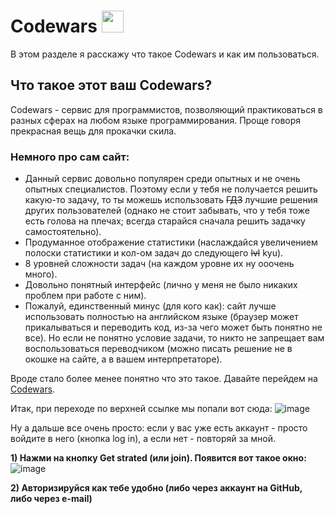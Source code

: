 # Codewars <img src="https://gitlab.com/uploads/-/system/project/avatar/34745097/codewars.png" width="35"/>

В этом разделе я расскажу что такое Codewars и как им пользоваться.

## Что такое этот ваш Codewars?

Codewars - сервис для программистов, позволяющий практиковаться в разных сферах на любом языке программирования. Проще говоря прекрасная вещь для прокачки скила. 
### Немного про сам сайт:
- Данный сервис довольно популярен среди опытных и не очень опытных специалистов. Поэтому если у тебя не получается решить какую-то задачу, то ты можешь использовать <s>ГДЗ</s> лучшие решения других пользователей (однако не стоит забывать, что у тебя тоже есть голова на плечах; всегда старайся сначала решить задачку самостоятельно).
- Продуманное отображение статистики (наслаждайся увеличением полоски статистики и кол-ом задач до следующего <s>lvl</s> kyu).
- 8 уровней сложности задач (на каждом уровне их ну ооочень много).
- Довольно понятный интерфейс (лично у меня не было никаких проблем при работе с ним).
- Пожалуй, единственный минус (для кого как): сайт лучше использовать полностью на английском языке (браузер может прикалываться и переводить код, из-за чего может быть понятно не все). Но если не понятно условие задачи, то никто не запрещает вам воспользоваться переводчиком (можно писать решение не в окошке на сайте, а в вашем интерпретаторе).

Вроде стало более менее понятно что это такое. Давайте перейдем на <a href="https://www.codewars.com/">Codewars</a>.

Итак, при переходе по верхней ссылке мы попали вот сюда:
![image](https://github.com/0va1ski/Codewars/assets/172572941/8fe25278-6d65-478d-abaf-5da81b1a9bf5)

Ну а дальше все очень просто: если у вас уже есть аккаунт - просто войдите в него (кнопка log in), а если нет - повторяй за мной.

<strong>1) Нажми на кнопку Get strated (или join). Появится вот такое окно:</strong>
![image](https://github.com/0va1ski/Codewars/assets/172572941/bce74825-a21e-45f3-a606-e014d19494da)
 
<strong>2) Авторизируйся как тебе удобно (либо через аккаунт на GitHub, либо через e-mail)</strong>
